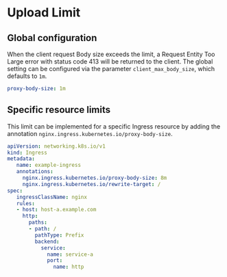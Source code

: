 # Upload Limit

## Global configuration

When the client request Body size exceeds the limit, a Request Entity Too Large error with status code 413 will be returned to the client.
The global setting can be configured via the parameter `client_max_body_size`, which defaults to `1m`.

```yaml
proxy-body-size: 1m
```

## Specific resource limits

This limit can be implemented for a specific Ingress resource by adding the annotation `nginx.ingress.kubernetes.io/proxy-body-size`.

```yaml
apiVersion: networking.k8s.io/v1
kind: Ingress
metadata:
   name: example-ingress
   annotations:
     nginx.ingress.kubernetes.io/proxy-body-size: 8m
     nginx.ingress.kubernetes.io/rewrite-target: /
spec:
   ingressClassName: nginx
   rules:
   - host: host-a.example.com
     http:
       paths:
       - path: /
         pathType: Prefix
         backend:
           service:
             name: service-a
             port:
               name: http
```